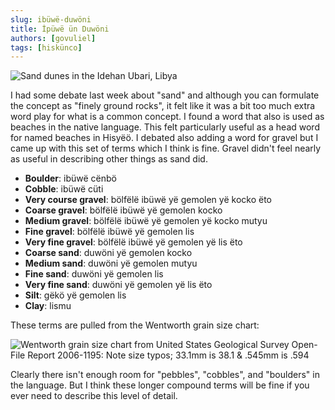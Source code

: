 ```yaml
---
slug: ibüwë-duwöni
title: İpüwë ün Duwöni
authors: [govuliel]
tags: [hiskünco]
---
```


![Sand dunes in the Idehan Ubari, Libya](./sand_dunes.png)

I had some debate last week about "sand" and although you can formulate the
concept as "finely ground rocks", it felt like it was a bit too much extra word
play for what is a common concept. I found a word that also is used as beaches
in the native language. This felt particularly useful as a head word for named
beaches in Hisyëö. I debated also adding a word for gravel but I came up with
this set of terms which I think is fine. Gravel didn't feel nearly as useful in
describing other things as sand did.

<!-- truncate -->

- **Boulder**: ibüwë cënbö
- **Cobble**: ibüwë cüti
- **Very course gravel**: bölfëlë ibüwë yë gemolen yë kocko ëto
- **Coarse gravel**: bölfëlë ibüwë yë gemolen kocko
- **Medium gravel**: bölfëlë ibüwë yë gemolen yë kocko mutyu
- **Fine gravel**: bölfëlë ibüwë yë gemolen lis 
- **Very fine gravel**: bölfëlë ibüwë yë gemolen yë lis ëto
- **Coarse sand**: duwöni yë gemolen kocko
- **Medium sand**: duwöni yë gemolen mutyu
- **Fine sand**: duwöni yë gemolen lis
- **Very fine sand**: duwöni yë gemolen yë lis ëto
- **Silt**: gëkö yë gemolen lis
- **Clay**: lismu

These terms are pulled from the Wentworth grain size chart:

![Wentworth grain size chart from United States Geological Survey Open-File Report 2006-1195: Note size typos; 33.1mm is 38.1 & .545mm is .594](./wentworth_scale.png)

Clearly there isn't enough room for "pebbles", "cobbles", and "boulders" in the
language. But I think these longer compound terms will be fine if you ever need
to describe this level of detail.